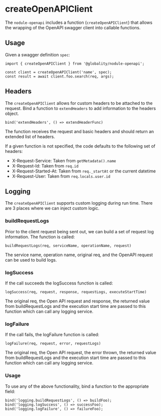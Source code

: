 # createOpenAPIClient

The `nodule-openapi` includes a function (`createOpenAPIClient`) that allows the wrapping of the OpenAPI
swagger client into callable functions.

## Usage

Given a swagger definition `spec`:

    import { createOpenAPIClient } from '@globality/nodule-openapi';

    const client = createOpenAPIClient('name', spec);
    const result = await client.foo.search(req, args);

## Headers

The `createOpenAPIClient` allows for custom headers to be attached to the request. Bind a function to `extendHeaders`
to add information to the headers object.

    bind('extendHeaders', () => extendHeaderFunc)

The function receives the request and basic headers and should return an extended list of headers.

If a given function is not specified, the code defaults to the following set of headers:

* X-Request-Service: Taken from `getMetadata().name`
* X-Request-Id: Taken from `req.id`
* X-Request-Started-At: Taken from `req._startAt` or the current datetime
* X-Request-User: Taken from `req.locals.user.id`

## Logging

The `createOpenAPIClient` supports custom logging during run time. There are 3 places where we can inject custom logic.

### buildRequestLogs

Prior to the client request being sent out, we can build a set of request log information. The function is called:

    buildRequestLogs(req, serviceName, operationName, request)

The service name, operation name, original req, and the OpenAPI request can be used to build logs.

### logSuccess

If the call succeeds the logSuccess function is called:

    logSuccess(req, request, response, requestLogs, executeStartTime)

The original req, the Open API request and response, the returned value from buildRequestLogs and the execution start
time are passed to this function which can call any logging service.

### logFailure

If the call fails, the logFailure function is called:

    logFailure(req, request, error, requestLogs)

The original req, the Open API request, the error thrown, the returned value from buildRequestLogs and the execution
start time are passed to this function which can call any logging service.

### Usage

To use any of the above functionality, bind a function to the appropriate field:

    bind('logging.buildRequestLogs', () => buildFoo);
    bind('logging.logSuccess', () => successFoo);
    bind('logging.logFailure', () => failureFoo);
